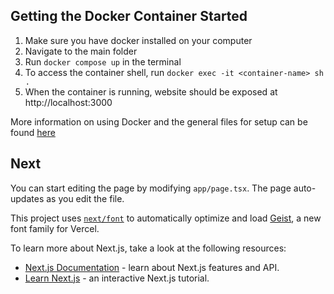 ## Getting the Docker Container Started
1. Make sure you have docker installed on your computer
2. Navigate to the main folder
3. Run `docker compose up` in the terminal
4. To access the container shell,  run `docker exec -it <container-name> sh .`
5. When the container is running, website should be exposed at http://localhost:3000

More information on using Docker and the general files for setup can be found [here](https://docs.docker.com/manuals/)

## Next

You can start editing the page by modifying `app/page.tsx`. The page auto-updates as you edit the file.

This project uses [`next/font`](https://nextjs.org/docs/app/building-your-application/optimizing/fonts) to automatically optimize and load [Geist](https://vercel.com/font), a new font family for Vercel.

To learn more about Next.js, take a look at the following resources:

- [Next.js Documentation](https://nextjs.org/docs) - learn about Next.js features and API.
- [Learn Next.js](https://nextjs.org/learn) - an interactive Next.js tutorial.